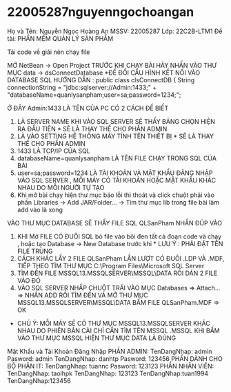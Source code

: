 # 22005287nguyenngochoangan
Họ và Tên: Nguyễn Ngọc Hoàng An
MSSV: 22005287
Lớp: 22C2B-LTM1
Đề tài: PHẦN MỀM QUẢN LÝ SẢN PHẨM


Tải code về giải nén chạy file

MỞ NetBean -> Open Project 
TRƯỚC KHI CHẠY BÀI HÃY NHẤN VÀO THƯ MỤC  data -> dsConnectDatabase *ĐỂ ĐỔI CẤU HÌNH KẾT NỐI VÀO DATABASE SQL
HƯỚNG DẴN :
public class clsConnectDB {
    String connectionString = "jdbc:sqlserver://Admin:1433;" 
            + "databaseName=quanlysanpham;user=sa;password=1234;";

Ở ĐÂY Admin:1433 LÀ TÊN CỦA PC CÓ 2 CÁCH ĐỂ BIẾT 
1. LÀ SERVER NAME KHI VÀO SQL SERVER SẼ THẤY BẢNG CHỌN HIỆN RA ĐẦU TIÊN * SẼ LÀ THAY THẾ CHO PHẦN ADMIN
2. LÀ VÀO SETTING HỆ THỐNG MÁY TÍNH TÊN THIẾT BỊ * SẼ LÀ THAY THẾ CHO PHẦN ADMIN 
3. 1433 LÀ TCP/IP CỦA SQL 
4. databaseName=quanlysanpham LÀ TÊN FILE CHẠY TRONG SQL CỦA BÀI 
5. user=sa;password=1234 LÀ TÀI KHOẢN VÀ MẬT KHẨU ĐĂNG NHẬP VÀO SQL SERVER , MỖI MÁY CÓ TÀI KHOẢN HOẶC MẬT KHẨU KHÁC NHAU DO MỖI NGƯỜI TỰ TẠO
6. Khi mở bài chạy hiện thư mục báo lỗi thì thoát và click chuột phải vào phần Libraries -> Add JAR/Folder... -> Tìm thư mục lib trong file bài làm add vào là xong

VÀO THƯ MỤC DATABASE SẼ THẤY FILE SQL QLSanPham NHẤN ĐÚP VÀO 
1. KHI Mở FILE CÓ ĐUÔI SQL bỏ file vào bôi đen tất cả đoạn code và chạy , hoặc tạo Database -> New Database trước khi * LƯU Ý : PHẢI ĐẶT TÊN FILE TRÙNG 
2. CÁCH KHÁC LẤY 2 FILE QLSanPham LẦN LƯỢT CÓ ĐUÔI .LDP VÀ .MDF, TIẾP THEO TÌM THƯ MỤC C:\Program Files\Microsoft SQL Server
3. TÌM ĐẾN FILE MSSQL13.MSSQLSERVER\MSSQL\DATA RỒI DÁN 2 FILE VÀO ĐÓ 
4. VÀO SQL SERVER NHẤP CHUỘT TRÁI VÀO MỤC Databases => Attach... => NHẤN ADD RỒI TÌM  ĐẾN VÀ MỞ THƯ MỤC MSSQL13.MSSQLSERVER\MSSQL\DATA BẤM FILE QLSanPham.MDF => OK
* CHÚ Ý: MỖI MÁY SẼ CÓ THƯ MỤC MSSQL13.MSSQLSERVER KHÁC NHAU DO PHIÊN BẢN CÀI CHỈ CẦN TÌM TÊN MSSQL  .MSSQL KHI BẤM VÀO THƯ MỤC MSSQL HIỆN THƯ MỤC DATA LÀ ĐÚNG


Mật Khẩu và Tài Khoản Đăng Nhập
PHẦN ADMIN:
TenDangNhap: admin Pasword: admin
TenDangNhap: danhtp Pasword: 123456
PHẦN DÀNH CHO BỘ PHẬN IT:
TenDangNhap: tuannc Pasword: 123123
PHẦN NHÂN VIÊN:
TenDangNhap: taolhpk TenDangNhap: 123123
TenDangNhap:tuan1994  TenDangNhap:123456





